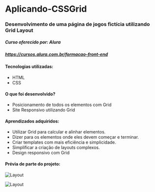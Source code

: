 # Aplicando-CSSGrid

### Desenvolvimento de uma página de jogos fictícia utilizando Grid Layout

##### Curso oferecido por: Alura
##### https://cursos.alura.com.br/formacao-front-end

#### Tecnologias utilizadas:

* HTML
* CSS

#### O que foi desenvolvido?

* Posicionamento de todos os elementos com Grid
* Site Responsivo utilizando Grid

#### Aprendizados adquiridos:

* Utilizar Grid para calcular e alinhar elementos.
* Dizer para os elementos onde eles devem começar e terminar.
* Criar templates com mais eficiência e simplicidade.
* Simplificar a criação de layouts complexos.
* Design responsivo com Grid

#### Prévia de parte do projeto:

![Layout](https://i.imgur.com/qZnv8Ma.png "Layout")

![Layout](https://i.imgur.com/RMotDfF.png "Layout")


